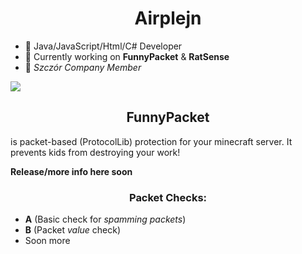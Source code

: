 <h1 align="center">Airplejn</h1> 

- 💬 Java/JavaScript/Html/C# Developer
- 🤔 Currently working on **FunnyPacket** & **RatSense**
- 🐀 *Szczór Company Member*

[![](https://github-readme-stats.vercel.app/api?username=Airplejn&theme=dracula)](https://github.com/anuraghazra/github-readme-stats)
<!-- 
[![](https://github-readme-stats.vercel.app/api/top-langs/?username=Airplejn&layout=compact)](https://github.com/anuraghazra/github-readme-stats)
Not important rn 
-->


<h2 align="center">FunnyPacket</h1>

is packet-based (ProtocolLib) protection for your minecraft server.
It prevents kids from destroying your work!

**Release/more info here soon**
  
<h3 align="center">Packet Checks:</h1>
  
- **A** (Basic check for *spamming packets*)
- **B** (Packet *value* check)
- Soon more

